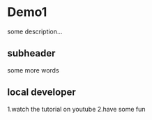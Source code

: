 # Demo1

some description...

## subheader

some more words

##  local developer
1.watch the tutorial on youtube
2.have some fun